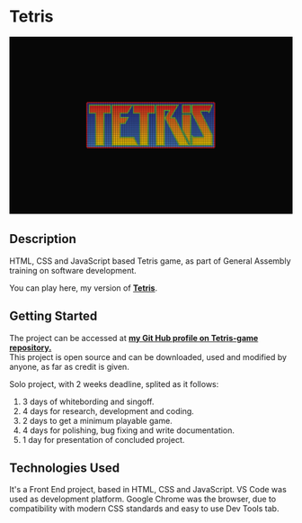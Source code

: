 # Tetris

![tetris logo](img/tetris-logo.png)

## Description

HTML, CSS and JavaScript based Tetris game, as part of General Assembly training on software development.

You can play here, my version of **[Tetris](https://s-carlos-teixeira.github.io/Tetris-game/)**.

## Getting Started

The project can be accessed at **[my Git Hub profile on Tetris-game repository.](https://github.com/S-Carlos-Teixeira/Tetris-game)** <br>
This project is open source and can be downloaded, used and modified by anyone, as far as credit is given.

Solo project, with 2 weeks deadline, splited as it follows: <br>

1. 3 days of whitebording and singoff.
2. 4 days for research, development and coding.
3. 2 days to get a minimum playable game.
4. 4 days for polishing, bug fixing and write documentation.
5. 1 day for presentation of concluded project.

## Technologies Used

It's a Front End project, based in HTML, CSS and JavaScript.
VS Code was used as development platform.
Google Chrome was the browser, due to compatibility with modern CSS standards and easy to use Dev Tools tab.
